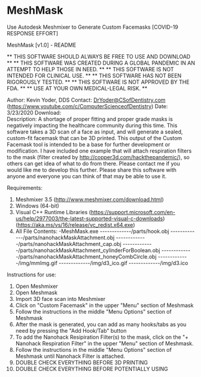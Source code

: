 # MeshMask
Use Autodesk Meshmixer to Generate Custom Facemasks [COVID-19 RESPONSE EFFORT]

MeshMask [v1.0] - README

**  THIS SOFTWARE SHOULD ALWAYS BE FREE TO USE AND DOWNLOAD                                  **
**  THIS SOFTWARE WAS CREATED DURING A GLOBAL PANDEMIC IN AN ATTEMPT TO HELP THOSE IN NEED.  **
**  THIS SOFTWARE IS NOT INTENDED FOR CLINICAL USE.                                          **
**  THIS SOFTWARE HAS NOT BEEN RIGOROUSLY TESTED.                                            **
**  THIS SOFTWARE IS NOT APPROVED BY THE FDA.                                                **
**  USE AT YOUR OWN MEDICAL-LEGAL RISK.                                                      **

Author:		Kevin Yoder, DDS
Contact:	DrYoder@CSofDentistry.com  (https://www.youtube.com/c/ComputerScienceofDentistry)
Date:		3/23/2020
Download:	
Description:  A shortage of proper fitting and proper grade masks is negatively impacting the healthcare community during this time.
			  This software takes a 3D scan of a face as input, and will generate a sealed, custom-fit facemask that can be 3D printed.
			  This output of the Custom Facemask tool is intended to be a base for further development or modification.  I have included
			  one example that will attach respiration filters to the mask (filter created by http://copper3d.com/hackthepandemic/), so
			  others can get idea of what to do from there.  Please contact me if you would like me to develop this further.  Please share
			  this software with anyone and everyone you can think of that may be able to use it.

Requirements:
1. Meshmixer 3.5 (http://www.meshmixer.com/download.html)
2. Windows (64-bit) 				
3. Visual C++ Runtime Libraries  (https://support.microsoft.com/en-us/help/2977003/the-latest-supported-visual-c-downloads)
				                 (https://aka.ms/vs/16/release/vc_redist.x64.exe)
4. All File Contents:
			-MeshMask.exe
			-------------/parts/hook.obj
			-------------/parts/nanohackMaskAttachment.obj
			-------------/parts/nanohackMaskAttachment_cap.obj
			-------------/parts/nanohackMaskAttachment_cylinderForBoolean.obj
			-------------/parts/nanohackMaskAttachment_honeyCombCircle.obj
			-------------/img/mmImg.gif
			-------------/img/d3_ico.gif
			-------------/img/d3.ico
			

Instructions for use:

1.  Open Meshmixer
2.  Open Meshmask
3.  Import 3D face scan into Meshmixer  
4.  Click on "Custom Facemask" in the upper "Menu" section of Meshmask
5.  Follow the instructions in the middle "Menu Options" section of Meshmask
6.  After the mask is generated, you can add as many hooks/tabs as you need by pressing the "Add Hook/Tab" button
7.  To add the Nanohack Resipiration Filter(s) to the mask, click on the "+ Nanohack Respiration Filter" in the upper "Menu" section of Meshmask.
8.  Follow the instructions in the middle "Menu Options" section of Meshmask until Nanohack Filter is attached.  
9.  DOUBLE CHECK EVERYTHING BEFORE 3D PRINTING
10. DOUBLE CHECK EVERYTHING BEFORE POTENTIALLY USING
